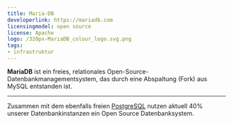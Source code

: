 ```yaml
---
title: Maria-DB
developerlink: https://mariadb.com
licensingmodel: open source
license: Apache
logo: /320px-MariaDB_colour_logo.svg.png
tags:
- infrastruktur
---
```

__MariaDB__ ist ein freies, relationales Open-Source-Datenbankmanagementsystem, das durch eine Abspaltung (Fork) aus MySQL entstanden ist.

---

Zusammen mit dem ebenfalls freien [PostgreSQL](postgresql) nutzen aktuell 40% unserer Datenbankinstanzen ein Open Source Datenbanksystem.
